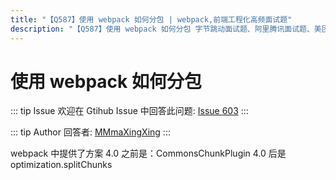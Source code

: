 ```yaml
---
title: "【Q587】使用 webpack 如何分包 | webpack,前端工程化高频面试题"
description: "【Q587】使用 webpack 如何分包 字节跳动面试题、阿里腾讯面试题、美团小米面试题。"
---
```


# 使用 webpack 如何分包

::: tip Issue
欢迎在 Gtihub Issue 中回答此问题: [Issue 603](https://github.com/shfshanyue/Daily-Question/issues/603)
:::

::: tip Author
回答者: [MMmaXingXing](https://github.com/MMmaXingXing)
:::

webpack 中提供了方案 4.0 之前是：CommonsChunkPlugin 4.0 后是 optimization.splitChunks
